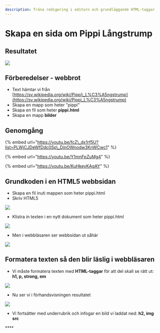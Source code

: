 ```yaml
---
description: Träna redigering i editorn och grundläggande HTML-taggar
---
```


# Skapa en sida om Pippi Långstrump

## Resultatet

![](../.gitbook/assets/image%20%2835%29.png)

## Förberedelser - webbrot

* Text hämtar vi från [https://sv.wikipedia.org/wiki/Pippi\_L%C3%A5ngstrump](https://sv.wikipedia.org/wiki/Pippi_L%C3%A5ngstrump)
* Skapa en mapp som heter "pippi"
* Skapa en fil som heter **pippi.html**
* Skapa en mapp **bilder**

## Genomgång

{% embed url="https://youtu.be/fcZ\_dx1rf5U?list=PLWjCJDeWfDdc0Sp\_DinOWnodw3KnWCwc1" %}

{% embed url="https://youtu.be/Y1mnFpZuMg4" %}

{% embed url="https://youtu.be/KuHkeyKAgAY" %}



## Grundkoden i en HTML5 webbsidan

* Skapa en fil inuti mappen som heter pippi.html
* Skriv HTML5

![](../.gitbook/assets/image%20%2816%29.png)

* Klistra in texten i en nytt dokument som heter pippi.html

![](../.gitbook/assets/image%20%2818%29.png)

* Men i webbläsaren ser webbsidan ut såhär

![](../.gitbook/assets/image%20%2823%29.png)

## **Formatera texten så den blir läslig i webbläsaren**

*  Vi måste formatera texten med **HTML-taggar** för att del skall se rätt ut: **h1, p, strong, em**

![](../.gitbook/assets/image%20%284%29.png)

*  Nu ser vi i förhandsvisningen resultatet

![](../.gitbook/assets/image%20%2819%29.png)

* Vi fortsätter med underrubrik och infogar en bild vi laddat ned: **h2, img src**

\*\*\*\*

